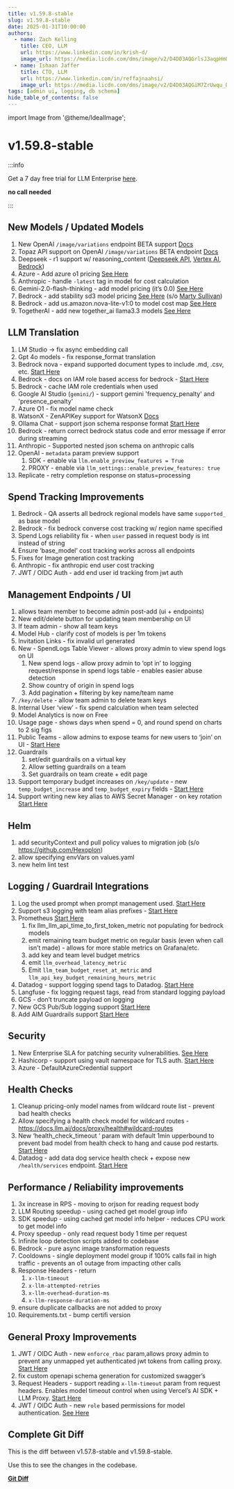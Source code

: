 ```yaml
---
title: v1.59.8-stable
slug: v1.59.8-stable
date: 2025-01-31T10:00:00
authors:
  - name: Zach Kelling
    title: CEO, LLM
    url: https://www.linkedin.com/in/krish-d/
    image_url: https://media.licdn.com/dms/image/v2/D4D03AQGrlsJ3aqpHmQ/profile-displayphoto-shrink_400_400/B4DZSAzgP7HYAg-/0/1737327772964?e=1743638400&v=beta&t=39KOXMUFedvukiWWVPHf3qI45fuQD7lNglICwN31DrI
  - name: Ishaan Jaffer
    title: CTO, LLM
    url: https://www.linkedin.com/in/reffajnaahsi/
    image_url: https://media.licdn.com/dms/image/v2/D4D03AQGiM7ZrUwqu_Q/profile-displayphoto-shrink_800_800/profile-displayphoto-shrink_800_800/0/1675971026692?e=1741824000&v=beta&t=eQnRdXPJo4eiINWTZARoYTfqh064pgZ-E21pQTSy8jc
tags: [admin ui, logging, db schema]
hide_table_of_contents: false
---
```


import Image from '@theme/IdealImage';

# v1.59.8-stable



:::info

Get a 7 day free trial for LLM Enterprise [here](https://llm.ai/#trial).

**no call needed**

:::


## New Models / Updated Models 

1. New OpenAI `/image/variations` endpoint BETA support [Docs](../../docs/image_variations)
2. Topaz API support on OpenAI `/image/variations` BETA endpoint [Docs](../../docs/providers/topaz)
3. Deepseek - r1 support w/ reasoning_content ([Deepseek API](../../docs/providers/deepseek#reasoning-models), [Vertex AI](../../docs/providers/vertex#model-garden), [Bedrock](../../docs/providers/bedrock#deepseek)) 
4. Azure - Add azure o1 pricing [See Here](https://github.com/hanzoai/llm/blob/b8b927f23bc336862dacb89f59c784a8d62aaa15/model_prices_and_context_window.json#L952)
5. Anthropic - handle `-latest` tag in model for cost calculation
6. Gemini-2.0-flash-thinking - add model pricing (it’s 0.0) [See Here](https://github.com/hanzoai/llm/blob/b8b927f23bc336862dacb89f59c784a8d62aaa15/model_prices_and_context_window.json#L3393)
7. Bedrock - add stability sd3 model pricing [See Here](https://github.com/hanzoai/llm/blob/b8b927f23bc336862dacb89f59c784a8d62aaa15/model_prices_and_context_window.json#L6814)  (s/o [Marty Sullivan](https://github.com/marty-sullivan))
8. Bedrock - add us.amazon.nova-lite-v1:0 to model cost map [See Here](https://github.com/hanzoai/llm/blob/b8b927f23bc336862dacb89f59c784a8d62aaa15/model_prices_and_context_window.json#L5619)
9. TogetherAI - add new together_ai llama3.3 models [See Here](https://github.com/hanzoai/llm/blob/b8b927f23bc336862dacb89f59c784a8d62aaa15/model_prices_and_context_window.json#L6985)

## LLM Translation

1. LM Studio -> fix async embedding call 
2. Gpt 4o models - fix response_format translation 
3. Bedrock nova - expand supported document types to include .md, .csv, etc. [Start Here](../../docs/providers/bedrock#usage---pdf--document-understanding)
4. Bedrock - docs on IAM role based access for bedrock - [Start Here](https://docs.llm.ai/docs/providers/bedrock#sts-role-based-auth)
5. Bedrock - cache IAM role credentials when used 
6. Google AI Studio (`gemini/`) - support gemini 'frequency_penalty' and 'presence_penalty'
7. Azure O1 - fix model name check 
8. WatsonX - ZenAPIKey support for WatsonX [Docs](../../docs/providers/watsonx)
9. Ollama Chat - support json schema response format [Start Here](../../docs/providers/ollama#json-schema-support)
10. Bedrock - return correct bedrock status code and error message if error during streaming
11. Anthropic - Supported nested json schema on anthropic calls
12. OpenAI - `metadata` param preview support 
    1. SDK - enable via `llm.enable_preview_features = True` 
    2. PROXY - enable via `llm_settings::enable_preview_features: true` 
13. Replicate - retry completion response on status=processing 

## Spend Tracking Improvements

1. Bedrock - QA asserts all bedrock regional models have same `supported_` as base model 
2. Bedrock - fix bedrock converse cost tracking w/ region name specified
3. Spend Logs reliability fix - when `user` passed in request body is int instead of string 
4. Ensure ‘base_model’ cost tracking works across all endpoints 
5. Fixes for Image generation cost tracking 
6. Anthropic - fix anthropic end user cost tracking
7. JWT / OIDC Auth - add end user id tracking from jwt auth

## Management Endpoints / UI

1. allows team member to become admin post-add (ui + endpoints) 
2. New edit/delete button for updating team membership on UI 
3. If team admin - show all team keys 
4. Model Hub - clarify cost of models is per 1m tokens 
5. Invitation Links - fix invalid url generated
6. New - SpendLogs Table Viewer - allows proxy admin to view spend logs on UI 
    1. New spend logs - allow proxy admin to ‘opt in’ to logging request/response in spend logs table - enables easier abuse detection 
    2. Show country of origin in spend logs 
    3. Add pagination + filtering by key name/team name 
7. `/key/delete` - allow team admin to delete team keys 
8. Internal User ‘view’ - fix spend calculation when team selected
9. Model Analytics is now on Free  
10. Usage page - shows days when spend = 0, and round spend on charts to 2 sig figs 
11. Public Teams - allow admins to expose teams for new users to ‘join’ on UI - [Start Here](https://docs.llm.ai/docs/proxy/public_teams)
12. Guardrails
    1. set/edit guardrails on a virtual key 
    2. Allow setting guardrails on a team 
    3. Set guardrails on team create + edit page
13. Support temporary budget increases on `/key/update` - new `temp_budget_increase` and `temp_budget_expiry` fields - [Start Here](../../docs/proxy/virtual_keys#temporary-budget-increase)
14. Support writing new key alias to AWS Secret Manager - on key rotation [Start Here](../../docs/secret#aws-secret-manager)

## Helm

1. add securityContext and pull policy values to migration job (s/o https://github.com/Hexoplon) 
2. allow specifying envVars on values.yaml
3. new helm lint test

## Logging / Guardrail Integrations

1. Log the used prompt when prompt management used. [Start Here](../../docs/proxy/prompt_management)
2. Support s3 logging with team alias prefixes - [Start Here](https://docs.llm.ai/docs/proxy/logging#team-alias-prefix-in-object-key)
3. Prometheus [Start Here](../../docs/proxy/prometheus)
    1. fix llm_llm_api_time_to_first_token_metric not populating for bedrock models
    2. emit remaining team budget metric on regular basis (even when call isn’t made) - allows for more stable metrics on Grafana/etc. 
    3. add key and team level budget metrics
    4. emit `llm_overhead_latency_metric` 
    5. Emit `llm_team_budget_reset_at_metric` and `llm_api_key_budget_remaining_hours_metric` 
4. Datadog - support logging spend tags to Datadog. [Start Here](../../docs/proxy/enterprise#tracking-spend-for-custom-tags)
5. Langfuse - fix logging request tags, read from standard logging payload 
6. GCS - don’t truncate payload on logging 
7. New GCS Pub/Sub logging support [Start Here](https://docs.llm.ai/docs/proxy/logging#google-cloud-storage---pubsub-topic)
8. Add AIM Guardrails support [Start Here](../../docs/proxy/guardrails/aim_security)

## Security

1. New Enterprise SLA for patching security vulnerabilities. [See Here](../../docs/enterprise#slas--professional-support)
2. Hashicorp - support using vault namespace for TLS auth. [Start Here](../../docs/secret#hashicorp-vault)
3. Azure - DefaultAzureCredential support 

## Health Checks

1. Cleanup pricing-only model names from wildcard route list - prevent bad health checks 
2. Allow specifying a health check model for wildcard routes - https://docs.llm.ai/docs/proxy/health#wildcard-routes
3. New ‘health_check_timeout ‘ param with default 1min upperbound to prevent bad model from health check to hang and cause pod restarts. [Start Here](../../docs/proxy/health#health-check-timeout)
4. Datadog - add data dog service health check + expose new `/health/services` endpoint. [Start Here](../../docs/proxy/health#healthservices)

## Performance / Reliability improvements

1. 3x increase in RPS - moving to orjson for reading request body 
2. LLM Routing speedup - using cached get model group info 
3. SDK speedup - using cached get model info helper - reduces CPU work to get model info 
4. Proxy speedup - only read request body 1 time per request 
5. Infinite loop detection scripts added to codebase 
6. Bedrock - pure async image transformation requests 
7. Cooldowns - single deployment model group if 100% calls fail in high traffic - prevents an o1 outage from impacting other calls 
8. Response Headers - return 
    1. `x-llm-timeout` 
    2. `x-llm-attempted-retries`
    3. `x-llm-overhead-duration-ms` 
    4. `x-llm-response-duration-ms` 
9. ensure duplicate callbacks are not added to proxy
10. Requirements.txt - bump certifi version

## General Proxy Improvements

1. JWT / OIDC Auth - new `enforce_rbac` param,allows proxy admin to prevent any unmapped yet authenticated jwt tokens from calling proxy. [Start Here](../../docs/proxy/token_auth#enforce-role-based-access-control-rbac)
2. fix custom openapi schema generation for customized swagger’s 
3. Request Headers - support reading `x-llm-timeout` param from request headers. Enables model timeout control when using Vercel’s AI SDK + LLM Proxy. [Start Here](../../docs/proxy/request_headers#llm-headers)
4. JWT / OIDC Auth - new `role` based permissions for model authentication. [See Here](https://docs.llm.ai/docs/proxy/jwt_auth_arch)

## Complete Git Diff

This is the diff between v1.57.8-stable and v1.59.8-stable.

Use this to see the changes in the codebase.

[**Git Diff**](https://github.com/hanzoai/llm/compare/v1.57.8-stable...v1.59.8-stable)
